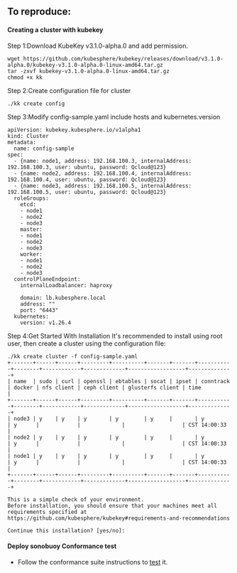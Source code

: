 ## To reproduce:
#### Creating a cluster with kubekey

Step 1:Download KubeKey v3.1.0-alpha.0 and add permission.
```
wget https://github.com/kubesphere/kubekey/releases/download/v3.1.0-alpha.0/kubekey-v3.1.0-alpha.0-linux-amd64.tar.gz
tar -zxvf kubekey-v3.1.0-alpha.0-linux-amd64.tar.gz
chmod +x kk
```

Step 2:Create configuration file for cluster
```
./kk create config
```

Step 3:Modify config-sample.yaml include hosts and kubernetes.version
```
apiVersion: kubekey.kubesphere.io/v1alpha1
kind: Cluster
metadata:
  name: config-sample
spec:
  - {name: node1, address: 192.168.100.3, internalAddress: 192.168.100.3, user: ubuntu, password: Qcloud@123}
  - {name: node2, address: 192.168.100.4, internalAddress: 192.168.100.4, user: ubuntu, password: Qcloud@123}
  - {name: node3, address: 192.168.100.5, internalAddress: 192.168.100.5, user: ubuntu, password: Qcloud@123}
  roleGroups:
    etcd:
    - node1
    - node2
    - node3
    master: 
    - node1
    - node2
    - node3
    worker:
    - node1
    - node2
    - node3
  controlPlaneEndpoint:
    internalLoadbalancer: haproxy
    
    domain: lb.kubesphere.local
    address: ""
    port: "6443"
  kubernetes:
    version: v1.26.4
```

Step 4:Get Started With Installation
It's recommended to install using root user, then create a cluster using the configuration file:
```
./kk create cluster -f config-sample.yaml
+-------+------+------+---------+----------+-------+-------+-----------+--------+------------+-------------+------------------+--------------+
| name  | sudo | curl | openssl | ebtables | socat | ipset | conntrack | docker | nfs client | ceph client | glusterfs client | time         |
+-------+------+------+---------+----------+-------+-------+-----------+--------+------------+-------------+------------------+--------------+
| node3 | y    | y    | y       | y        | y     |       | y         | y      |            |             |                  | CST 14:00:33 |
| node2 | y    | y    | y       | y        | y     |       | y         | y      |            |             |                  | CST 14:00:33 |
| node1 | y    | y    | y       | y        | y     |       | y         | y      |            |             |                  | CST 14:00:33 |
+-------+------+------+---------+----------+-------+-------+-----------+--------+------------+-------------+------------------+--------------+

This is a simple check of your environment.
Before installation, you should ensure that your machines meet all requirements specified at
https://github.com/kubesphere/kubekey#requirements-and-recommendations

Continue this installation? [yes/no]:
```

#### Deploy sonobuoy Conformance test
* Follow the conformance suite instructions to [test](https://github.com/cncf/k8s-conformance/blob/master/instructions.md) it.
